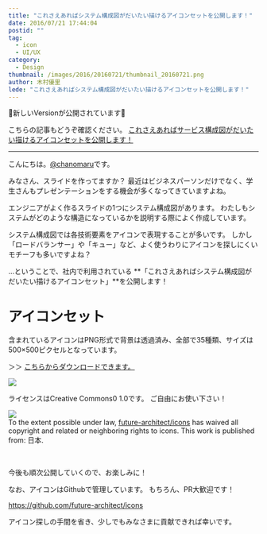 ```yaml
---
title: "これさえあればシステム構成図がだいたい描けるアイコンセットを公開します！"
date: 2016/07/21 17:44:04
postid: ""
tag:
  - icon
  - UI/UX
category:
  - Design
thumbnail: /images/2016/20160721/thumbnail_20160721.png
author: 木村優里
lede: "これさえあればシステム構成図がだいたい描けるアイコンセットを公開します！"
---
```


🚧新しいVersionが公開されています🚧

こちらの記事もどうぞ確認ください。
[これさえあればサービス構成図がだいたい描けるアイコンセットを公開します！](/articles/20200204/)

---
こんにちは。[@chanomaru](https://github.com/chanomaru)です。

みなさん、スライドを作ってますか？
最近はビジネスパーソンだけでなく、学生さんもプレゼンテーションをする機会が多くなってきていますよね。

エンジニアがよく作るスライドの1つにシステム構成図があります。
わたしもシステムがどのような構造になっているかを説明する際によく作成しています。

システム構成図では各技術要素をアイコンで表現することが多いです。
しかし「ロードバランサー」や「キュー」など、よく使うわりにアイコンを探しにくいモチーフも多いですよね？

…ということで、社内で利用されている
**「これさえあればシステム構成図がだいたい描けるアイコンセット」**を公開します！

# アイコンセット

含まれているアイコンはPNG形式で背景は透過済み、全部で35種類、サイズは500×500ピクセルとなっています。

＞＞ <a href="https://github.com/future-architect/icons/releases/download/v_1.0.0/icons-v_1.0.0.zip" download>こちらからダウンロードできます。</a>

<img src="/images/2016/20160721/photo_20160721_01.png" loading="lazy">

ライセンスはCreative Commons0 1.0です。
ご自由にお使い下さい！

<p xmlns:dct="http://purl.org/dc/terms/" xmlns:vcard="http://www.w3.org/2001/vcard-rdf/3.0#">
  <a rel="license"
     href="http://creativecommons.org/publicdomain/zero/1.0/">
    <img src="http://i.creativecommons.org/p/zero/1.0/88x31.png" style="border-style: none;" class="img-very-small-size" loading="lazy">
  </a>
  <br />
  To the extent possible under law,
  <a rel="dct:publisher"
     href="https://github.com/future-architect/icons">
    <span property="dct:title">future-architect/icons</span></a>
  has waived all copyright and related or neighboring rights to
  <span property="dct:title">icons</span>.
This work is published from:
<span property="vcard:Country" datatype="dct:ISO3166"
      content="JP" about="https://github.com/future-architect/icons">
  日本</span>.
</p>

<br />

今後も順次公開していくので、お楽しみに！

なお、アイコンはGithubで管理しています。
もちろん、PR大歓迎です！

https://github.com/future-architect/icons

アイコン探しの手間を省き、少しでもみなさまに貢献できれば幸いです。
